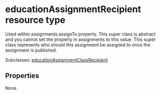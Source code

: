 # educationAssignmentRecipient resource type

Used within assignments.assignTo property.  This super class is abstract and you cannot
set the property in assignments to this value.  This super class represents who should this
assignment be assigned to once the assignment is published.


Subclasses: [educationAssignmentClassRecipient](educationassignmentclassrecipient.md)

## Properties
None

<!-- uuid: 8fcb5dbc-d5aa-4681-8e31-b001d5168d79
2015-10-25 14:57:30 UTC -->
<!-- {
  "type": "#page.annotation",
  "description": "educationAssignmentRecipient resource",
  "keywords": "",
  "section": "documentation",
  "tocPath": ""
}-->